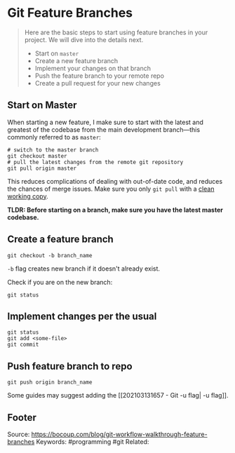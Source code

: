 # Git Feature Branches 
> Here are the basic steps to start using feature branches in your project. We will dive into the details next.
> -   Start on `master`
> -   Create a new feature branch
> -   Implement your changes on that branch
> -   Push the feature branch to your remote repo
> -   Create a pull request for your new changes

## Start on Master
When starting a new feature, I make sure to start with the latest and greatest of the codebase from the main development branch—this commonly referred to as `master`:

```shell
# switch to the master branch
git checkout master
# pull the latest changes from the remote git repository
git pull origin master
```

This reduces complications of dealing with out-of-date code, and reduces the chances of merge issues. Make sure you only `git pull` with a [clean working copy](https://www.git-tower.com/learn/git/faq/difference-between-git-fetch-git-pull/).

**TLDR: Before starting on a branch, make sure you have the latest master codebase.**

## Create a feature branch
```shell
git checkout -b branch_name
```
`-b` flag creates new branch if it doesn't already exist.

Check if you are on the new branch:
```shell
git status
```

## Implement changes per the usual
```shell
git status
git add <some-file>
git commit
```

## Push feature branch to repo
```shell
git push origin branch_name
```

Some guides may suggest adding the [[202103131657 - Git -u flag| -u flag]].

Footer
---
Source: https://bocoup.com/blog/git-workflow-walkthrough-feature-branches
Keywords: #programming #git 
Related: